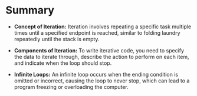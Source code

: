 # Summary

-   **Concept of Iteration:** Iteration involves repeating a specific task multiple times until a specified endpoint is reached, similar to folding laundry repeatedly until the stack is empty.

-   **Components of Iteration:** To write iterative code, you need to specify the data to iterate through, describe the action to perform on each item, and indicate when the loop should stop.

-   **Infinite Loops:** An infinite loop occurs when the ending condition is omitted or incorrect, causing the loop to never stop, which can lead to a program freezing or overloading the computer.
